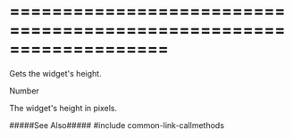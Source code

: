 ===================================================================
===================================================================

<!--shortDescription-->
Gets the widget's height.
<!--/shortDescription-->

<!--returnType-->Number<!--/returnType-->
<!--returnDescription-->
The widget's height in pixels.
<!--/returnDescription-->

<!--fullDescription-->
#####See Also#####
#include common-link-callmethods
<!--/fullDescription-->